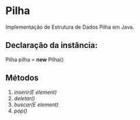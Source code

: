# Pilha
Implementação de Estrutura de Dados Pilha em Java.

## Declaração da instância:
Pilha<E> pilha = <b>new</b> Pilha<E>()

## Métodos

1. <i>inserir(E element)</i>
2. <i>deletar()</i>
3. <i>buscar(E element)</i>
4. <i>pop()</i>
